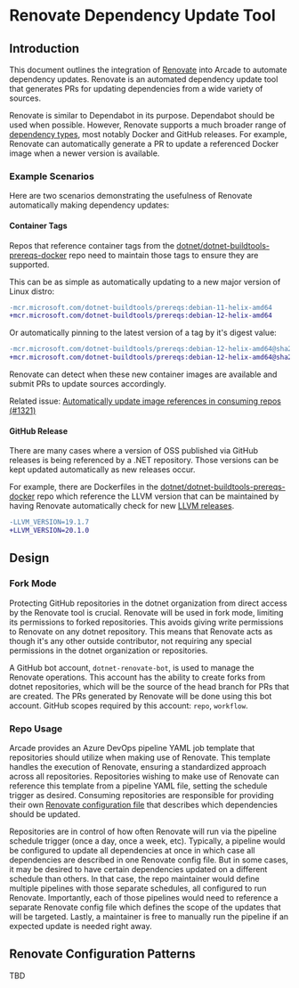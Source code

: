 # Renovate Dependency Update Tool

## Introduction

This document outlines the integration of [Renovate](https://github.com/renovatebot/renovate) into Arcade to automate dependency updates.
Renovate is an automated dependency update tool that generates PRs for updating dependencies from a wide variety of sources.

Renovate is similar to Dependabot in its purpose.
Dependabot should be used when possible.
However, Renovate supports a much broader range of [dependency types](https://docs.renovatebot.com/modules/datasource/), most notably Docker and GitHub releases.
For example, Renovate can automatically generate a PR to update a referenced Docker image when a newer version is available.

### Example Scenarios

Here are two scenarios demonstrating the usefulness of Renovate automatically making dependency updates:

#### Container Tags

Repos that reference container tags from the [dotnet/dotnet-buildtools-prereqs-docker](https://github.com/dotnet/dotnet-buildtools-prereqs-docker) repo need to maintain those tags to ensure they are supported.

This can be as simple as automatically updating to a new major version of Linux distro:

```diff
-mcr.microsoft.com/dotnet-buildtools/prereqs:debian-11-helix-amd64
+mcr.microsoft.com/dotnet-buildtools/prereqs:debian-12-helix-amd64
```

Or automatically pinning to the latest version of a tag by it's digest value:

```diff
-mcr.microsoft.com/dotnet-buildtools/prereqs:debian-12-helix-amd64@sha256:b99da50c4cb425e72ee69c2b8c1fdf99e0f71059aee19798e2f9310141ea48fb
+mcr.microsoft.com/dotnet-buildtools/prereqs:debian-12-helix-amd64@sha256:6bb6fef390e6f09a018f385e346b0fe5999d7662acd84ca2655e9a3c3e622b71
```

Renovate can detect when these new container images are available and submit PRs to update sources accordingly.

Related issue: [Automatically update image references in consuming repos (#1321)](https://github.com/dotnet/dotnet-buildtools-prereqs-docker/issues/1321)

#### GitHub Release

There are many cases where a version of OSS published via GitHub releases is being referenced by a .NET repository.
Those versions can be kept updated automatically as new releases occur.

For example, there are Dockerfiles in the [dotnet/dotnet-buildtools-prereqs-docker](https://github.com/dotnet/dotnet-buildtools-prereqs-docker) repo which reference the LLVM version that can be maintained by having Renovate automatically check for new [LLVM releases](https://github.com/llvm/llvm-project/releases).

```diff
-LLVM_VERSION=19.1.7
+LLVM_VERSION=20.1.0
```

## Design

### Fork Mode

Protecting GitHub repositories in the dotnet organization from direct access by the Renovate tool is crucial.
Renovate will be used in fork mode, limiting its permissions to forked repositories.
This avoids giving write permissions to Renovate on any dotnet repository.
This means that Renovate acts as though it's any other outside contributor, not requiring any special permissions in the dotnet organization or repositories.

A GitHub bot account, `dotnet-renovate-bot`, is used to manage the Renovate operations.
This account has the ability to create forks from dotnet repositories, which will be the source of the head branch for PRs that are created.
The PRs generated by Renovate will be done using this bot account.
GitHub scopes required by this account: `repo`, `workflow`.

### Repo Usage

Arcade provides an Azure DevOps pipeline YAML job template that repositories should utilize when making use of Renovate.
This template handles the execution of Renovate, ensuring a standardized approach across all repositories.
Repositories wishing to make use of Renovate can reference this template from a pipeline YAML file, setting the schedule trigger as desired.
Consuming repositories are responsible for providing their own [Renovate configuration file](https://docs.renovatebot.com/configuration-options/) that describes which dependencies should be updated.

Repositories are in control of how often Renovate will run via the pipeline schedule trigger (once a day, once a week, etc).
Typically, a pipeline would be configured to update all dependencies at once in which case all dependencies are described in one Renovate config file.
But in some cases, it may be desired to have certain dependencies updated on a different schedule than others.
In that case, the repo maintainer would define multiple pipelines with those separate schedules, all configured to run Renovate.
Importantly, each of those pipelines would need to reference a separate Renovate config file which defines the scope of the updates that will be targeted.
Lastly, a maintainer is free to manually run the pipeline if an expected update is needed right away.

## Renovate Configuration Patterns

TBD
